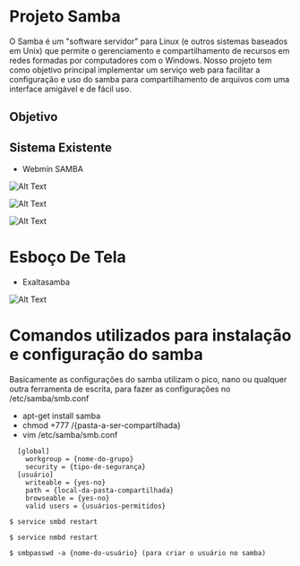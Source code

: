 # Projeto Samba
  O Samba é um "software servidor" para Linux (e outros sistemas baseados em Unix) que permite o gerenciamento e compartilhamento de recursos em redes formadas por computadores com o Windows.
  Nosso projeto tem como objetivo principal implementar um serviço web para facilitar a configuração e uso do samba para compartilhamento de arquivos com uma interface amigável e de fácil uso.

## Objetivo

## Sistema Existente
  - Webmin SAMBA
  
![Alt Text](https://github.com/gabbezerra/ProjetoDw/blob/master/IMG_20022017_170226_0.png)



![Alt Text](https://github.com/gabbezerra/ProjetoDw/blob/master/IMG_20022017_170316_0.png)



![Alt Text](https://github.com/gabbezerra/ProjetoDw/blob/master/IMG_20022017_170538_0.png)


# Esboço De Tela
  - Exaltasamba

![Alt Text](https://github.com/gabbezerra/ProjetoDw/blob/master/Esboc%CC%A7o3.jpg)

# Comandos utilizados para instalação e configuração do samba

  Basicamente as configurações do samba utilizam o pico, nano ou qualquer outra ferramenta de escrita, para fazer as configurações no /etc/samba/smb.conf

  - apt-get install samba
  - chmod +777 /{pasta-a-ser-compartilhada}
  - vim /etc/samba/smb.conf
  
  ```
    [global] 
      workgroup = {nome-do-grupo} 
      security = {tipo-de-segurança} 
    [usuário] 
      writeable = {yes-no} 
      path = {local-da-pasta-compartilhada} 
      browseable = {yes-no} 
      valid users = {usuários-permitidos} 
  ```
  
  ```
  $ service smbd restart
  ```
  
  ```
  $ service nmbd restart
  ```
  
  ```
  $ smbpasswd -a {nome-do-usuário} (para criar o usuário no samba)
  ```    
